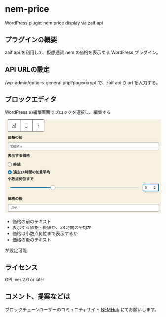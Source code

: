 # nem-price
WordPress plugin: nem price display via zaif api

## プラグインの概要
zaif api を利用して、仮想通貨 nem の価格を表示する WordPress プラグイン。

## API URLの設定
/wp-admin/options-general.php?page=crypt で、zaif api の url を入力する。

## ブロックエディタ
WordPress の編集画面でブロックを選択し、編集する

![編集画面](img/nem-price-edit.png)

* 価格の前のテキスト
* 表示する価格 - 終値か、24時間の平均か
* 価格は小数点何位まで表示するか
* 価格の後のテキスト

が設定可能

## ライセンス
GPL ver.2.0 or later

## コメント、提案などは
ブロックチェーンユーザーのコミュニティサイト [NEMHub](https://community.nem.io/signup/Wnucqh8gBF) にてお願いします。
